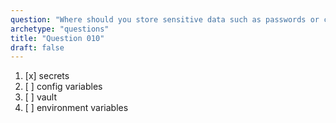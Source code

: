 ```yaml
---
question: "Where should you store sensitive data such as passwords or certificates that will be used in workflows"
archetype: "questions"
title: "Question 010"
draft: false
---
```


1. [x] secrets
1. [ ] config variables
1. [ ] vault
1. [ ] environment variables
